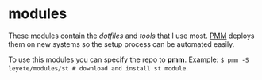 # modules
These modules contain the *dotfiles* and *tools* that I use most. [PMM](https://github.com/leyete/pmm)
deploys them on new systems so the setup process can be automated easily. 

To use this modules you can specify the repo to **pmm**. Example: ```$ pmm -S leyete/modules/st # download and install st module```.
